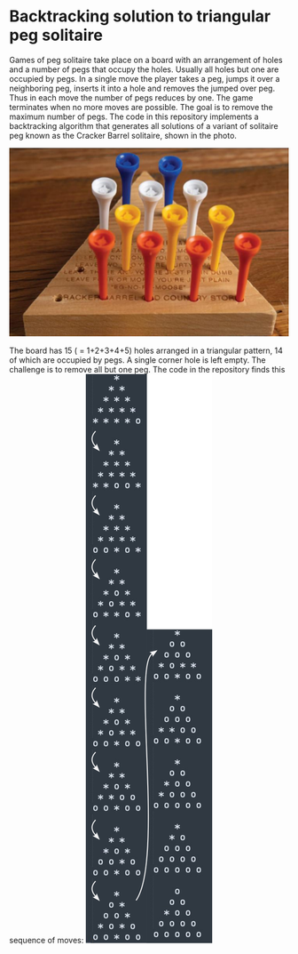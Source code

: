 # Backtracking solution to triangular peg solitaire

Games of peg solitaire take place on a board with an arrangement of holes and a number of pegs that occupy the holes. Usually all holes but one are occupied by pegs. In a single move the player takes a peg, jumps it over a neighboring peg, inserts it into a hole and removes the jumped over peg. Thus in each move the number of pegs reduces by one. The game terminates when no more moves are possible. The goal is to remove the maximum number of pegs. 
The code in this repository implements a backtracking algorithm that generates all solutions of a variant of solitaire peg known as the Cracker Barrel solitaire, shown in the photo.

![](Picture.png)

The board has 15 ( = 1+2+3+4+5)  holes arranged in a triangular pattern, 14 of which are occupied by pegs. A single corner hole is left empty. The challenge is to remove all but one peg.
The code in the repository finds this sequence of moves: ![](Moves.png)
